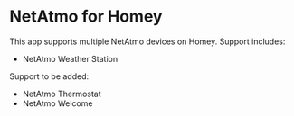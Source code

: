 # NetAtmo for Homey

This app supports multiple NetAtmo devices on Homey. Support includes:

- NetAtmo Weather Station

Support to be added:

- NetAtmo Thermostat
- NetAtmo Welcome